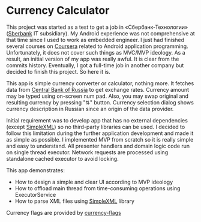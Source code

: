 # Currency Calculator

This project was started as a test to get a job in «Сбербанк-Технологии» ([Sberbank](http://www.sberbank.ru/) IT subsidiary). My Android experience was not comprehensive at that time since I used to work as embedded engineer. I just had finished several courses on [Coursera](https://www.coursera.org/) related to Android application programming. Unfortunately, it does not cover such things as MVC/MVP ideology. As a result, an initial version of my app was really awful. It is clear from the commits history. Eventually, I got a full-time job in another company but decided to finish this project. So here it is.

This app is simple currency converter or calculator, nothing more. It fetches data from [Central Bank of Russia](http://cbr.ru/) to get exchange rates. Currency amount may be typed using on-screen num pad. Also, you may swap original and resulting currency by pressing "⇅" button. Currency selection dialog shows currency description in Russian since an origin of the data provider.

Initial requirement was to develop app that has no external dependencies (except [SimpleXML](http://simple.sourceforge.net/)) so no third-party libraries can be used. I decided to follow this limitation during the further application development and made it as simple as possible. I implemented MVP from scratch so it is really simple and easy to understand. All presenter handlers and domain logic code run on single thread executor. Network requests are processed using standalone cached executor to avoid locking.

This app demonstrates:

* How to design a simple and clear UI according to MVP ideology
* How to offload main thread from time-consuming operations using ExecutorService
* How to parse XML files using [SimpleXML](http://simple.sourceforge.net/) library

Currency flags are provided by [currency-flags](https://github.com/transferwise/currency-flags)
